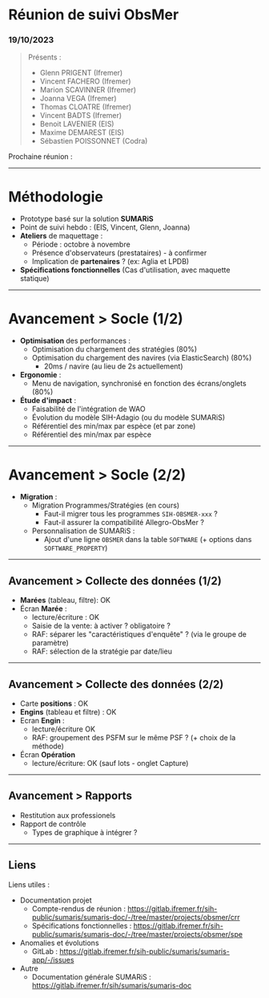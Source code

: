 # Réunion de suivi ObsMer
### 19/10/2023

> Présents :
>
> - Glenn PRIGENT (Ifremer)
> - Vincent FACHERO (Ifremer)
> - Marion SCAVINNER (Ifremer)
> - Joanna VEGA (Ifremer)
> - Thomas CLOATRE (Ifremer)
> - Vincent BADTS (Ifremer)
> - Benoit LAVENIER (EIS)
> - Maxime DEMAREST (EIS)
> - Sébastien POISSONNET (Codra)

Prochaine réunion : 

---
# Méthodologie

- Prototype basé sur la solution **SUMARiS**
- Point de suivi hebdo : 
  (EIS, Vincent, Glenn, Joanna)
- **Ateliers** de maquettage : 
  - Période : octobre à novembre 
  - Présence d'observateurs (prestataires) - à confirmer
  - Implication de **partenaires** ? (ex: Aglia et LPDB)
- **Spécifications fonctionnelles** (Cas d'utilisation, avec maquette statique)

---
# Avancement > Socle (1/2)

- **Optimisation** des performances : 
  - Optimisation du chargement des stratégies (80%)
  - Optimisation du chargement des navires (via ElasticSearch) (80%)
    - 20ms / navire (au lieu de 2s actuellement)
- **Ergonomie** :
  - Menu de navigation, synchronisé en fonction des écrans/onglets (80%)
- **Étude d'impact** : 
  - Faisabilité de l'intégration de WAO
  - Évolution du modèle SIH-Adagio (ou du modèle SUMARiS)
  - Référentiel des min/max par espèce (et par zone)
  - Référentiel des min/max par espèce

---
# Avancement > Socle (2/2)

- **Migration** :
  - Migration Programmes/Stratégies (en cours)
    - Faut-il migrer tous les programmes `SIH-OBSMER-xxx` ?
    - Faut-il assurer la compatibilité Allegro-ObsMer ?
  - Personnalisation de SUMARiS : 
    - Ajout d'une ligne `OBSMER` dans la table `SOFTWARE` (+ options dans `SOFTWARE_PROPERTY`)

---

## Avancement > Collecte des données (1/2)

- **Marées** (tableau, filtre): OK
- Écran **Marée** : 
  - lecture/écriture : OK
  - Saisie de la vente: à activer ? obligatoire ?
  - RAF: séparer les "caractéristiques d'enquête" ? (via le groupe de paramètre) 
  - RAF: sélection de la stratégie par date/lieu

---

## Avancement > Collecte des données (2/2)

- Carte **positions** : OK
- **Engins** (tableau et filtre) : OK
- Ecran **Engin** : 
    - lecture/écriture OK
    - RAF: groupement des PSFM sur le même PSF ? (+ choix de la méthode)
- Écran **Opération**
  - lecture/écriture: OK (sauf lots - onglet Capture)

---

## Avancement > Rapports 

- Restitution aux professionels
- Rapport de contrôle
  - Types de graphique à intégrer ?

---
## Liens

Liens utiles :
* Documentation projet
  * Compte-rendus de réunion : https://gitlab.ifremer.fr/sih-public/sumaris/sumaris-doc/-/tree/master/projects/obsmer/crr
  * Spécifications fonctionnelles : https://gitlab.ifremer.fr/sih-public/sumaris/sumaris-doc/-/tree/master/projects/obsmer/spe
* Anomalies et évolutions
  * GitLab : https://gitlab.ifremer.fr/sih-public/sumaris/sumaris-app/-/issues
* Autre 
  * Documentation générale SUMARiS : https://gitlab.ifremer.fr/sih/sumaris/sumaris-doc
  

